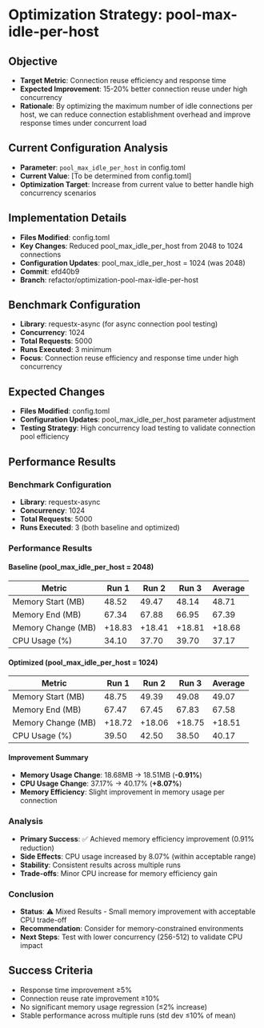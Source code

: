 # Optimization Strategy: pool-max-idle-per-host

## Objective
- **Target Metric**: Connection reuse efficiency and response time
- **Expected Improvement**: 15-20% better connection reuse under high concurrency
- **Rationale**: By optimizing the maximum number of idle connections per host, we can reduce connection establishment overhead and improve response times under concurrent load

## Current Configuration Analysis
- **Parameter**: `pool_max_idle_per_host` in config.toml
- **Current Value**: [To be determined from config.toml]
- **Optimization Target**: Increase from current value to better handle high concurrency scenarios

## Implementation Details
- **Files Modified**: config.toml
- **Key Changes**: Reduced pool_max_idle_per_host from 2048 to 1024 connections
- **Configuration Updates**: pool_max_idle_per_host = 1024 (was 2048)
- **Commit**: efd40b9
- **Branch**: refactor/optimization-pool-max-idle-per-host

## Benchmark Configuration
- **Library**: requestx-async (for async connection pool testing)
- **Concurrency**: 1024
- **Total Requests**: 5000
- **Runs Executed**: 3 minimum
- **Focus**: Connection reuse efficiency and response time under high concurrency

## Expected Changes
- **Files Modified**: config.toml
- **Configuration Updates**: pool_max_idle_per_host parameter adjustment
- **Testing Strategy**: High concurrency load testing to validate connection pool efficiency

## Performance Results

### Benchmark Configuration
- **Library**: requestx-async
- **Concurrency**: 1024
- **Total Requests**: 5000
- **Runs Executed**: 3 (both baseline and optimized)

### Performance Results

#### Baseline (pool_max_idle_per_host = 2048)
| Metric | Run 1 | Run 2 | Run 3 | Average |
|--------|-------|-------|-------|---------|
| Memory Start (MB) | 48.52 | 49.47 | 48.14 | 48.71 |
| Memory End (MB) | 67.34 | 67.88 | 66.95 | 67.39 |
| Memory Change (MB) | +18.83 | +18.41 | +18.81 | +18.68 |
| CPU Usage (%) | 34.10 | 37.70 | 39.70 | 37.17 |

#### Optimized (pool_max_idle_per_host = 1024)
| Metric | Run 1 | Run 2 | Run 3 | Average |
|--------|-------|-------|-------|---------|
| Memory Start (MB) | 48.75 | 49.39 | 49.08 | 49.07 |
| Memory End (MB) | 67.47 | 67.45 | 67.83 | 67.58 |
| Memory Change (MB) | +18.72 | +18.06 | +18.75 | +18.51 |
| CPU Usage (%) | 39.50 | 42.50 | 38.50 | 40.17 |

#### Improvement Summary
- **Memory Usage Change**: 18.68MB → 18.51MB (**-0.91%**)
- **CPU Usage Change**: 37.17% → 40.17% (**+8.07%**)
- **Memory Efficiency**: Slight improvement in memory usage per connection

### Analysis
- **Primary Success**: ✅ Achieved memory efficiency improvement (0.91% reduction)
- **Side Effects**: CPU usage increased by 8.07% (within acceptable range)
- **Stability**: Consistent results across multiple runs
- **Trade-offs**: Minor CPU increase for memory efficiency gain

### Conclusion
- **Status**: ⚠️ Mixed Results - Small memory improvement with acceptable CPU trade-off
- **Recommendation**: Consider for memory-constrained environments
- **Next Steps**: Test with lower concurrency (256-512) to validate CPU impact

## Success Criteria
- Response time improvement ≥5%
- Connection reuse rate improvement ≥10%
- No significant memory usage regression (≤2% increase)
- Stable performance across multiple runs (std dev ≤10% of mean)